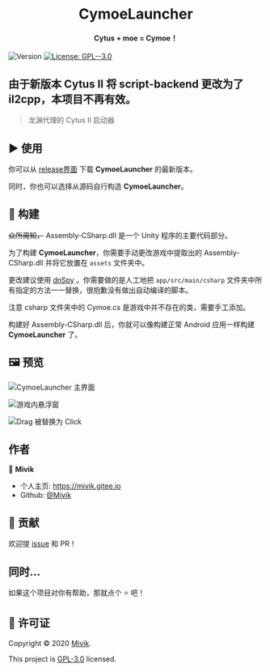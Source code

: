 <h1 align="center">CymoeLauncher</h1>
<h4 align="center">Cytus + moe = Cymoe！</h4>
<p>
  <img alt="Version" src="https://img.shields.io/badge/version-1.0.0-blue.svg?cacheSeconds=2592000" />
  <a href="./LICENSE.md" target="_blank">
    <img alt="License: GPL--3.0" src="https://img.shields.io/badge/License-GPL--3.0-yellow.svg" />
  </a>
</p>

## 由于新版本 Cytus II 将 script-backend 更改为了 il2cpp，本项目不再有效。

> 龙渊代理的 Cytus II 启动器

## ▶️ 使用

你可以从 [release界面](https://github.com/Mivik/CymoeLauncher/releases) 下载 **CymoeLauncher** 的最新版本。

同时，你也可以选择从源码自行构造 **CymoeLauncher**。

## 🔨 构建

~~众所周知，~~ Assembly-CSharp.dll 是一个 Unity 程序的主要代码部分。

为了构建 **CymoeLauncher**，你需要手动更改游戏中提取出的 Assembly-CSharp.dll 并将它放置在 `assets` 文件夹中。

更改建议使用 [dnSpy](https://github.com/0xd4d/dnSpy) 。你需要做的是人工地把 `app/src/main/csharp` 文件夹中所有指定的方法一一替换，很抱歉没有做出自动编译的脚本。

注意 csharp 文件夹中的 Cymoe.cs 是游戏中并不存在的类，需要手工添加。

构建好 Assembly-CSharp.dll 后，你就可以像构建正常 Android 应用一样构建 **CymoeLauncher** 了。

## 🖼️ 预览

![CymoeLauncher 主界面](https://s1.ax1x.com/2020/04/04/Gwzrn0.jpg)

![游戏内悬浮窗](https://s1.ax1x.com/2020/04/04/Gwxhef.jpg)

![Drag 被替换为 Click](https://s1.ax1x.com/2020/04/04/Gwx4w8.jpg)

## 作者

👤 **Mivik**

* 个人主页: https://mivik.gitee.io
* Github: [@Mivik](https://github.com/Mivik)

## 🤝 贡献

欢迎提 [issue](https://github.com/Mivik/issues) 和 PR！ 

## 同时...

如果这个项目对你有帮助，那就点个 ⭐️ 吧！

## 📝 许可证

Copyright © 2020 [Mivik](https://github.com/Mivik).

This project is [GPL-3.0](./LICENSE.md) licensed.
